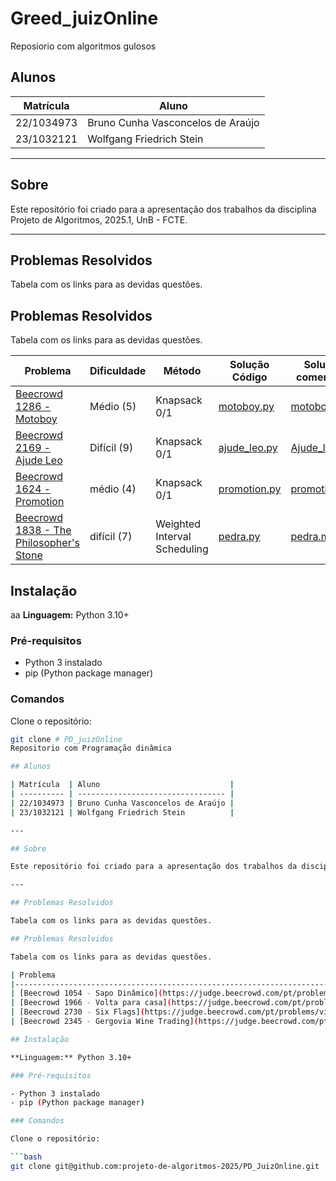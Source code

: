 # Greed_juizOnline
Reposiorio com algoritmos gulosos

## Alunos

| Matrícula  | Aluno                             |
| ---------- | --------------------------------- |
| 22/1034973 | Bruno Cunha Vasconcelos de Araújo |
| 23/1032121 | Wolfgang Friedrich Stein          |

---

## Sobre

Este repositório foi criado para a apresentação dos trabalhos da disciplina Projeto de Algoritmos, 2025.1, UnB - FCTE.

---

## Problemas Resolvidos

Tabela com os links para as devidas questões.

## Problemas Resolvidos

Tabela com os links para as devidas questões.

| Problema                                                                                 | Dificuldade       | Método                          | Solução Código                                                                                  | Solução comentada                                                                                   |
|------------------------------------------------------------------------------------------|-------------------|----------------------------------|--------------------------------------------------------------------------------------------------|------------------------------------------------------------------------------------------------------|
| [Beecrowd 1286 - Motoboy ](https://judge.beecrowd.com/pt/problems/view/1286)            | Médio (5)         | Knapsack 0/1                     | [motoboy.py](PD/beecrowd-1286-motoboy/1286_motoboy.py)                                           | [motoboy.md](PD/beecrowd-1286-motoboy/1286_motoboy.md)                                               |
| [Beecrowd 2169 - Ajude Leo ](https://judge.beecrowd.com/pt/problems/view/2169)          | Difícil (9)       | Knapsack 0/1                     | [ajude_leo.py](PD/beecrowd-2169-ajude-Leo/2169_ajude_leo.py)                                    | [Ajude_leo.md](PD/beecrowd-2169-ajude-Leo/2169_ajude_leo.md)                                        |
| [Beecrowd 1624 - Promotion](https://judge.beecrowd.com/pt/problems/view/1624)           | médio (4)         | Knapsack 0/1                     | [promotion.py](PD_JuizOnline/beecrowd-1624-promotion/1624_promotion.py)                         | [promotion.md](PD_JuizOnline/beecrowd-1624-promotion/1624_promotion.md)                             |
| [Beecrowd 1838 - The Philosopher's Stone](https://judge.beecrowd.com/pt/problems/view/1838) | difícil (7)     | Weighted Interval Scheduling     | [pedra.py](PD_JuizOnline/beecrowd-1838-pedra/1838_pedra.py)                                     | [pedra.md](PD_JuizOnline/beecrowd-1838-pedra/1838_pedra.md)                                         |

## Instalação
aa
**Linguagem:** Python 3.10+

### Pré-requisitos

- Python 3 instalado
- pip (Python package manager)

### Comandos

Clone o repositório:

```bash
git clone # PD_juizOnline
Repositorio com Programação dinâmica

## Alunos

| Matrícula  | Aluno                             |
| ---------- | --------------------------------- |
| 22/1034973 | Bruno Cunha Vasconcelos de Araújo |
| 23/1032121 | Wolfgang Friedrich Stein          |

---

## Sobre

Este repositório foi criado para a apresentação dos trabalhos da disciplina Projeto de Algoritmos, 2025.1, UnB - FCTE.

---

## Problemas Resolvidos

Tabela com os links para as devidas questões.

## Problemas Resolvidos

Tabela com os links para as devidas questões.

| Problema                                                                                 | Dificuldade       | Método                          | Solução Código                                                                                  | Solução comentada                                                                                   |
|------------------------------------------------------------------------------------------|-------------------|----------------------------------|--------------------------------------------------------------------------------------------------|------------------------------------------------------------------------------------------------------|
| [Beecrowd 1054 - Sapo Dinâmico](https://judge.beecrowd.com/pt/problems/view/1123)        | Difícil (7)       | Breakpoints                     | [sapo_dinamico.py](Greed/beecrowd-1054-sapo_dinamico/1054_sapo_dinamico.py)                    | [sapo_dinamico.md](Greed/beecrowd-1054-sapo_dinamico/sapo_dinamico.md)                             |
| [Beecrowd 1966 - Volta para casa](https://judge.beecrowd.com/pt/problems/view/1806)      | Difícil (9) | Knapsack                        | [volta_para_casa.py](Greed/beecrowd-1966-volta-para-casa/1966_volta_para_casa.py)              | [volta_para_casa.md](Greed/beecrowd-1966-volta-para-casa/volta_para_casa.md)                       |
| [Beecrowd 2730 - Six Flags](https://judge.beecrowd.com/pt/problems/view/2730)           | Fácil (4)       | Knapsack (Programação Dinâmica) | [six_flags.py](Greed/beecrowd-six_flags/six_flags.py)                           | [six.flags.md](Greed/beecrowd-six_flags/six.flags.md)                             |
| [Beecrowd 2345 - Gergovia Wine Trading](https://judge.beecrowd.com/pt/problems/view/1106) | Média (5)         | Greedy (Ambicioso)            | [gergovia.py](Greed/beecrowd-2345-gergovia/gergovia.py)                         | [gergovia.md](Greed/beecrowd-2345-gergovia/gergovia.md)                         |

## Instalação

**Linguagem:** Python 3.10+

### Pré-requisitos

- Python 3 instalado
- pip (Python package manager)

### Comandos

Clone o repositório:

```bash
git clone git@github.com:projeto-de-algoritmos-2025/PD_JuizOnline.git

```


```
